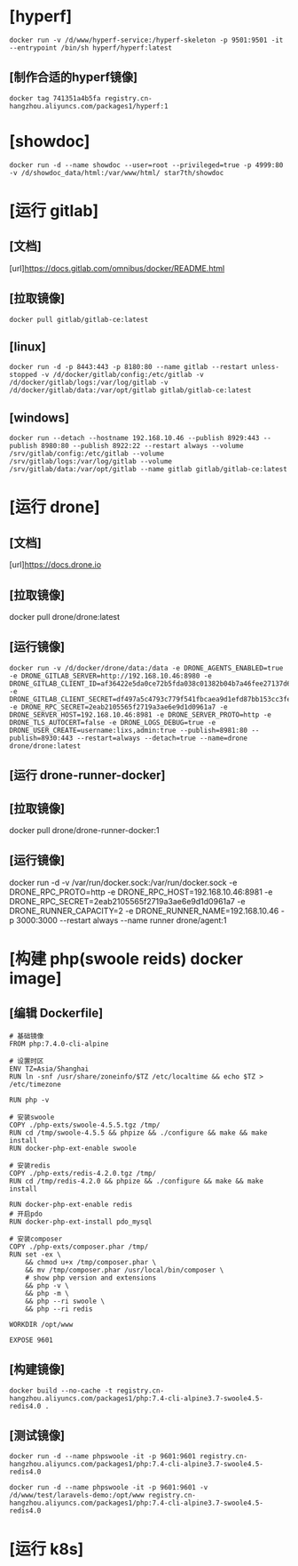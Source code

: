 # [hyperf]
```
docker run -v /d/www/hyperf-service:/hyperf-skeleton -p 9501:9501 -it --entrypoint /bin/sh hyperf/hyperf:latest
```
## [制作合适的hyperf镜像]
```
docker tag 741351a4b5fa registry.cn-hangzhou.aliyuncs.com/packages1/hyperf:1
```

# [showdoc]
```
docker run -d --name showdoc --user=root --privileged=true -p 4999:80 -v /d/showdoc_data/html:/var/www/html/ star7th/showdoc
```

# [运行 gitlab]
## [文档]
[url]https://docs.gitlab.com/omnibus/docker/README.html
## [拉取镜像]
```
docker pull gitlab/gitlab-ce:latest
```
## [linux]
```
docker run -d -p 8443:443 -p 8180:80 --name gitlab --restart unless-stopped -v /d/docker/gitlab/config:/etc/gitlab -v /d/docker/gitlab/logs:/var/log/gitlab -v /d/docker/gitlab/data:/var/opt/gitlab gitlab/gitlab-ce:latest
```
## [windows]
```
docker run --detach --hostname 192.168.10.46 --publish 8929:443 --publish 8980:80 --publish 8922:22 --restart always --volume /srv/gitlab/config:/etc/gitlab --volume /srv/gitlab/logs:/var/log/gitlab --volume /srv/gitlab/data:/var/opt/gitlab --name gitlab gitlab/gitlab-ce:latest
```


# [运行 drone]
## [文档]
[url]https://docs.drone.io
## [拉取镜像]
docker pull drone/drone:latest
## [运行镜像]
```
docker run -v /d/docker/drone/data:/data -e DRONE_AGENTS_ENABLED=true -e DRONE_GITLAB_SERVER=http://192.168.10.46:8980 -e DRONE_GITLAB_CLIENT_ID=af36422e5da0ce72b5fda038c01382b04b7a46fee27137d68e72a5f32109bf72 -e DRONE_GITLAB_CLIENT_SECRET=df497a5c4793c779f541fbcaea9d1efd87bb153cc3fed8b002c30a41e485d451 -e DRONE_RPC_SECRET=2eab2105565f2719a3ae6e9d1d0961a7 -e DRONE_SERVER_HOST=192.168.10.46:8981 -e DRONE_SERVER_PROTO=http -e DRONE_TLS_AUTOCERT=false -e DRONE_LOGS_DEBUG=true -e DRONE_USER_CREATE=username:lixs,admin:true --publish=8981:80 --publish=8930:443 --restart=always --detach=true --name=drone drone/drone:latest
```
## [运行 drone-runner-docker]
## [拉取镜像]
docker pull drone/drone-runner-docker:1
## [运行镜像]
docker run -d -v /var/run/docker.sock:/var/run/docker.sock -e DRONE_RPC_PROTO=http -e DRONE_RPC_HOST=192.168.10.46:8981 -e DRONE_RPC_SECRET=2eab2105565f2719a3ae6e9d1d0961a7 -e DRONE_RUNNER_CAPACITY=2 -e DRONE_RUNNER_NAME=192.168.10.46 -p 3000:3000 --restart always --name runner drone/agent:1

# [构建 php(swoole reids) docker image]
## [编辑 Dockerfile]
```
# 基础镜像
FROM php:7.4.0-cli-alpine

# 设置时区
ENV TZ=Asia/Shanghai
RUN ln -snf /usr/share/zoneinfo/$TZ /etc/localtime && echo $TZ > /etc/timezone

RUN php -v

# 安装swoole
COPY ./php-exts/swoole-4.5.5.tgz /tmp/
RUN cd /tmp/swoole-4.5.5 && phpize && ./configure && make && make install
RUN docker-php-ext-enable swoole

# 安装redis
COPY ./php-exts/redis-4.2.0.tgz /tmp/
RUN cd /tmp/redis-4.2.0 && phpize && ./configure && make && make install

RUN docker-php-ext-enable redis
# 开启pdo
RUN docker-php-ext-install pdo_mysql

# 安装composer
COPY ./php-exts/composer.phar /tmp/
RUN set -ex \
    && chmod u+x /tmp/composer.phar \
    && mv /tmp/composer.phar /usr/local/bin/composer \
    # show php version and extensions
    && php -v \
    && php -m \
    && php --ri swoole \
    && php --ri redis 

WORKDIR /opt/www

EXPOSE 9601
```
## [构建镜像]
```
docker build --no-cache -t registry.cn-hangzhou.aliyuncs.com/packages1/php:7.4-cli-alpine3.7-swoole4.5-redis4.0 .
```
## [测试镜像]
```
docker run -d --name phpswoole -it -p 9601:9601 registry.cn-hangzhou.aliyuncs.com/packages1/php:7.4-cli-alpine3.7-swoole4.5-redis4.0

docker run -d --name phpswoole -it -p 9601:9601 -v /d/www/test/laravels-demo:/opt/www registry.cn-hangzhou.aliyuncs.com/packages1/php:7.4-cli-alpine3.7-swoole4.5-redis4.0
```

# [运行 k8s]
